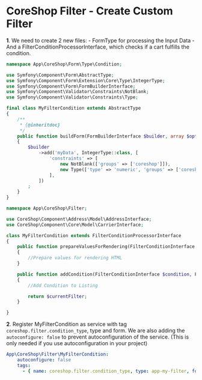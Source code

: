 # CoreShop Filter - Create Custom Filter

**1**. We need to create 2 new files:
    - FormType for processing the Input Data
    - And a FilterConditionProcessorInterface, which checks if a cart fulfills the condition.

```php
namespace App\CoreShop\Form\Type\Condition;

use Symfony\Component\Form\AbstractType;
use Symfony\Component\Form\Extension\Core\Type\IntegerType;
use Symfony\Component\Form\FormBuilderInterface;
use Symfony\Component\Validator\Constraints\NotBlank;
use Symfony\Component\Validator\Constraints\Type;

final class MyFilterCondition extends AbstractType
{
    /**
     * {@inheritdoc}
     */
    public function buildForm(FormBuilderInterface $builder, array $options)
    {
        $builder
            ->add('myData', IntegerType::class, [
                'constraints' => [
                    new NotBlank(['groups' => ['coreshop']]),
                    new Type(['type' => 'numeric', 'groups' => ['coreshop']]),
                ],
            ])
        ;
    }
}

```

```php
namespace App\CoreShop\Filter;

use CoreShop\Component\Address\Model\AddressInterface;
use CoreShop\Component\Core\Model\CarrierInterface;

class MyFilterCondition extends FilterConditionProcessorInterface
{
    public function prepareValuesForRendering(FilterConditionInterface $condition, FilterInterface $filter, ListingInterface $list, $currentFilter)
    {
        //Prepare values for rendering HTML
    }

    public function addCondition(FilterConditionInterface $condition, FilterInterface $filter, ListingInterface $list, $currentFilter, ParameterBag $parameterBag, $isPrecondition = false)
    {
        //Add Condition to Listing

        return $currentFilter;
    }

}
```

**2**. Register MyFilterCondition as service with tag ```coreshop.filter.condition_type```, type and form. We are also adding the ```autoconfigure: false``` to prevent autoconfiguration of the service. (This is only needed if you use autoconfiguration in your project)

```yaml
App\CoreShop\Filter\MyFilterCondition:
    autoconfigure: false
    tags:
      - { name: coreshop.filter.condition_type, type: app-my-filter, form-type: App\Filter\Form\Type\Condition\MyFilterCondition}
```
